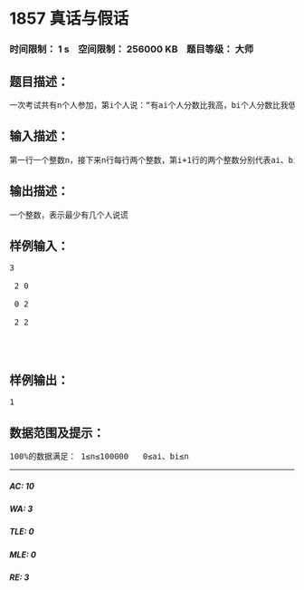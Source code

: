 # 1857 真话与假话   
### 时间限制： 1 s&nbsp;&nbsp;&nbsp;&nbsp;空间限制： 256000 KB&nbsp;&nbsp;&nbsp;&nbsp;题目等级： 大师  
## 题目描述：  

<pre>
一次考试共有n个人参加，第i个人说：“有ai个人分数比我高，bi个人分数比我低。”问最少有几个人没有说真话(可能有相同的分数)
</pre>
  
  
## 输入描述：  

<pre>
第一行一个整数n，接下来n行每行两个整数，第i+1行的两个整数分别代表ai、bi
</pre>
  
  
## 输出描述：  

<pre>
一个整数，表示最少有几个人说谎
</pre>
  
  
## 样例输入：  

<pre>
3  
  
 2 0  
  
 0 2  
  
 2 2  
  
  

</pre>
  
  
## 样例输出：  

<pre>
1
</pre>
  
  
## 数据范围及提示：  

<pre>
100%的数据满足： 1≤n≤100000   0≤ai、bi≤n
</pre>
  
  
***  

##### AC: 10  
##### WA: 3  
##### TLE: 0  
##### MLE: 0  
##### RE: 3  
